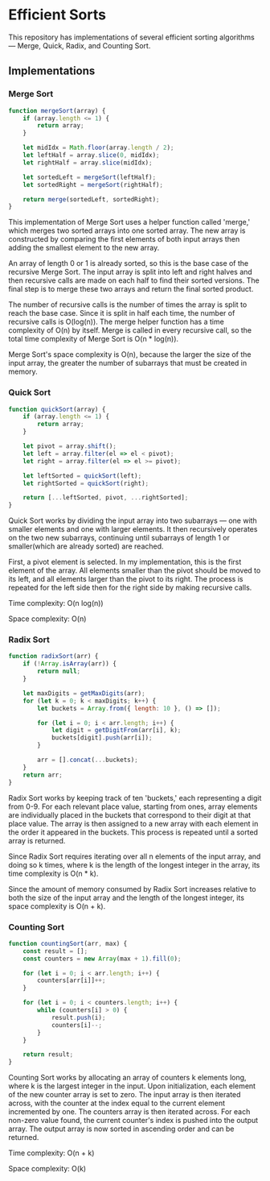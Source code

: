 # Efficient Sorts

This repository has implementations of several efficient sorting algorithms — Merge, Quick, Radix, and Counting Sort.

## Implementations

### Merge Sort

```js
function mergeSort(array) {
    if (array.length <= 1) {
        return array;
    }

    let midIdx = Math.floor(array.length / 2);
    let leftHalf = array.slice(0, midIdx);
    let rightHalf = array.slice(midIdx);

    let sortedLeft = mergeSort(leftHalf);
    let sortedRight = mergeSort(rightHalf);

    return merge(sortedLeft, sortedRight);
}
```

This implementation of Merge Sort uses a helper function called 'merge,' which merges two sorted arrays into one sorted array. The new array is constructed by comparing the first elements of both input arrays then adding the smallest element to the new array.

An array of length 0 or 1 is already sorted, so this is the base case of the recursive Merge Sort. The input array is split into left and right halves and then recursive calls are made on each half to find their sorted versions. The final step is to merge these two arrays and return the final sorted product.

The number of recursive calls is the number of times the array is split to reach the base case. Since it is split in half each time, the number of recursive calls is O(log(n)). The merge helper function has a time complexity of O(n) by itself. Merge is called in every recursive call, so the total time complexity of Merge Sort is O(n * log(n)).

Merge Sort's space complexity is O(n), because the larger the size of the input array, the greater the number of subarrays that must be created in memory.

### Quick Sort

```js
function quickSort(array) {
    if (array.length <= 1) {
        return array;
    }

    let pivot = array.shift();
    let left = array.filter(el => el < pivot);
    let right = array.filter(el => el >= pivot);

    let leftSorted = quickSort(left);
    let rightSorted = quickSort(right);

    return [...leftSorted, pivot, ...rightSorted];
}
```

Quick Sort works by dividing the input array into two subarrays — one with smaller elements and one with larger elements. It then recursively operates on the two new subarrays, continuing until subarrays of length 1 or smaller(which are already sorted) are reached.

First, a pivot element is selected. In my implementation, this is the first element of the array. All elements smaller than the pivot should be moved to its left, and all elements larger than the pivot to its right. The process is repeated for the left side then for the right side by making recursive calls.

Time complexity: O(n log(n))

Space complexity: O(n)

### Radix Sort

```js
function radixSort(arr) {
    if (!Array.isArray(arr)) {
        return null;
    }

    let maxDigits = getMaxDigits(arr);
    for (let k = 0; k < maxDigits; k++) {
        let buckets = Array.from({ length: 10 }, () => []);

        for (let i = 0; i < arr.length; i++) {
            let digit = getDigitFrom(arr[i], k);
            buckets[digit].push(arr[i]);
        }

        arr = [].concat(...buckets);
    }
    return arr;
}
```

Radix Sort works by keeping track of ten 'buckets,' each representing a digit from 0-9. For each relevant place value, starting from ones, array elements are individually placed in the buckets that correspond to their digit at that place value. The array is then assigned to a new array with each element in the order it appeared in the buckets. This process is repeated until a sorted array is returned.

Since Radix Sort requires iterating over all n elements of the input array, and doing so k times, where k is the length of the longest integer in the array, its time complexity is O(n * k).

Since the amount of memory consumed by Radix Sort increases relative to both the size of the input array and the length of the longest integer, its space complexity is O(n + k).

### Counting Sort

```js
function countingSort(arr, max) {
    const result = [];
    const counters = new Array(max + 1).fill(0);

    for (let i = 0; i < arr.length; i++) {
        counters[arr[i]]++;
    }

    for (let i = 0; i < counters.length; i++) {
        while (counters[i] > 0) {
            result.push(i);
            counters[i]--;
        }
    }

    return result;
}
```

Counting Sort works by allocating an array of counters k elements long, where k is the largest integer in the input. Upon initialization, each element of the new counter array is set to zero. The input array is then iterated across, with the counter at the index equal to the current element incremented by one. The counters array is then iterated across. For each non-zero value found, the current counter's index is pushed into the output array. The output array is now sorted in ascending order and can be returned.

Time complexity: O(n + k)

Space complexity: O(k)